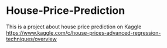 # House-Price-Prediction

This is a project about house price prediction on Kaggle https://www.kaggle.com/c/house-prices-advanced-regression-techniques/overview

